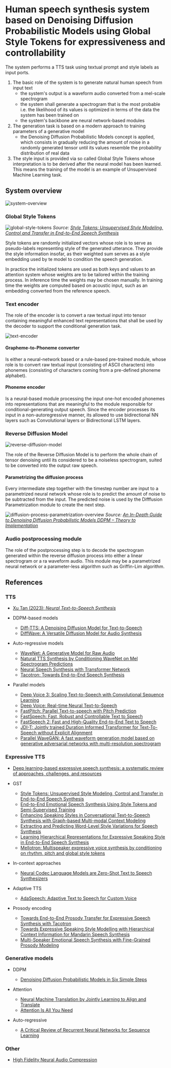 # Human speech synthesis system based on Denoising Diffusion Probabilistic Models using Global Style Tokens for expressiveness and controllability 

The system performs a TTS task using textual prompt and style labels as input ports.

1. The basic role of the system is to generate natural human speech from input text
   - the system's output is a waveform audio converted from a mel-scale spectrogram
   - the system shall generate a spectrogram that is the most probable i.e. the likelihood of its values is optimized in terms of the data the system has been trained on  
   - the system's backbone are neural network-based modules  
2. The generation task is based on a modern approach to training parameters of a generative model
   - the Denoising Diffusion Probabilistic Models concept is applied, which consists in gradually reducing the amount of noise in a randomly generated tensor until its values resemble the probability distribution of real data
3. The style input is provided via so called Global Style Tokens whose interpretation is to be derived after the neural model has been learned. This means the training of the model is an example of Unsupervised Machine Learning task.

## System overview

![system-overview](./diagrams/system-overview.drawio.png)

### Global Style Tokens

![global-style-tokens](./images/global-style-tokens.png)
*Source: [Style Tokens: Unsupervised Style Modeling, Control and Transfer in End-to-End Speech Synthesis](https://arxiv.org/abs/1803.09017)*

Style tokens are randomly initialized vectors whose role is to serve as pseudo-labels representing style of the generated utterance. They provide the style information insofar, as their weighted sum serves as a style embedding used by te model to condition the speech generation.

In practice the initialized tokens are used as both keys and values to an attention system whose weights are to be tailored within the training process. In inference time the weights may be chosen manually. In training time the weights are computed based on acoustic input, such as an embedding converted from the reference speech.

### Text encoder

The role of the encoder is to convert a raw textual input into tensor containing meaningful enhanced text representations that shall be used by the decoder to support the conditional generation task.

![text-encoder](./diagrams/text-encoder.drawio.png)

#### Grapheme-to-Phoneme converter

Is either a neural-network based or a rule-based pre-trained module, whose role is to convert raw textual input (consisting of ASCII characters) into phonemes (consisting of characters coming from a pre-defined phoneme alphabet).

#### Phoneme encoder

Is a neural-based module processing the input one-hot encoded phonemes into representations that are meaningful to the module responsible for conditional-generating output speech. Since the encoder processes its input in a non-autoregressive manner, its allowed to use bidirectional NN layers such as Convolutional layers or Bidirectional LSTM layers.

### Reverse Diffusion Model

![reverse-diffusion-model](./diagrams/reverse-diffusion-model.drawio.png)

The role of the Reverse Diffusion Model is to perform the whole chain of tensor denoising until its considered to be a noiseless spectrogram, suited to be converted into the output raw speech.

#### Parametrizing the diffusion process

Every intermediate step together with the timestep number are input to a parametrized neural network whose role is to predict the amount of noise to be subtracted from the input. The predicted noise is used by the Difffusion Parametrization module to create the next step.

![diffusion-process-parametrization-overview](./images/denoising-diffusion-probabilistic-models-forward_and_backward_equations.webp)
*Source: [An In-Depth Guide to Denoising Diffusion Probabilistic Models DDPM – Theory to Implementation](https://learnopencv.com/denoising-diffusion-probabilistic-models/)*

### Audio postprocessing module

The role of the postprocessing step is to decode the spectrogram generated within the reverse diffusion process into either a linear spectrogram or a ra waveform audio. This module may be a parametrized neural network or a parameter-less algorithm such as Griffin-Lim algorithm.


## References

### TTS

- [Xu Tan (2023): *Neural Text-to-Speech Synthesis*](https://link.springer.com/book/10.1007/978-981-99-0827-1)

- DDPM-based models
  - [Diff-TTS: A Denoising Diffusion Model for Text-to-Speech](https://arxiv.org/abs/2104.01409)
  - [DiffWave: A Versatile Diffusion Model for Audio Synthesis](https://arxiv.org/abs/2009.09761)

- Auto-regressive models
  - [WaveNet: A Generative Model for Raw Audio](https://arxiv.org/abs/1609.03499)
  - [Natural TTS Synthesis by Conditioning WaveNet on Mel Spectrogram Predictions](https://arxiv.org/abs/1712.05884)
  - [Neural Speech Synthesis with Transformer Network](https://arxiv.org/abs/1809.08895)
  - [Tacotron: Towards End-to-End Speech Synthesis](https://arxiv.org/abs/1703.10135)

- Parallel models
  - [Deep Voice 3: Scaling Text-to-Speech with Convolutional Sequence Learning](https://arxiv.org/abs/1710.07654)
  - [Deep Voice: Real-time Neural Text-to-Speech](https://arxiv.org/abs/1702.07825)
  - [FastPitch: Parallel Text-to-speech with Pitch Prediction](https://arxiv.org/abs/2006.06873)
  - [FastSpeech: Fast, Robust and Controllable Text to Speech](https://arxiv.org/abs/1905.09263)
  - [FastSpeech 2: Fast and High-Quality End-to-End Text to Speech](https://arxiv.org/abs/2006.04558)
  - [JDI-T: Jointly trained Duration Informed Transformer for Text-To-Speech without Explicit Alignment](https://arxiv.org/abs/2005.07799)
  - [Parallel WaveGAN: A fast waveform generation model based on generative adversarial networks with multi-resolution spectrogram](https://arxiv.org/abs/1910.11480)

### Expressive TTS
  
- [Deep learning-based expressive speech synthesis: a systematic review of approaches, challenges, and resources](https://asmp-eurasipjournals.springeropen.com/articles/10.1186/s13636-024-00329-7)

- GST
  - [Style Tokens: Unsupervised Style Modeling, Control and Transfer in End-to-End Speech Synthesis](https://arxiv.org/abs/1803.09017)
  - [End-to-End Emotional Speech Synthesis Using Style Tokens and Semi-Supervised Training](https://arxiv.org/abs/1906.10859)
  - [Enhancing Speaking Styles in Conversational Text-to-Speech Synthesis with Graph-based Multi-modal Context Modeling](https://arxiv.org/abs/2106.06233)
  - [Extracting and Predicting Word-Level Style Variations for Speech Synthesis](https://ieeexplore.ieee.org/document/9410373)
  - [Learning Hierarchical Representations for Expressive Speaking Style in End-to-End Speech Synthesis](https://ieeexplore.ieee.org/document/9003859)
  - [Mellotron: Multispeaker expressive voice synthesis by conditioning on rhythm, pitch and global style tokens](https://arxiv.org/abs/1910.11997)

- In-context approaches
  - [Neural Codec Language Models are Zero-Shot Text to Speech Synthesizers](https://arxiv.org/abs/2301.02111)

- Adaptive TTS
  - [AdaSpeech: Adaptive Text to Speech for Custom Voice](https://arxiv.org/abs/2103.00993)

- Prosody encoding
  - [Towards End-to-End Prosody Transfer for Expressive Speech Synthesis with Tacotron](https://arxiv.org/abs/1803.09047)
  - [Towards Expressive Speaking Style Modelling with Hierarchical Context Information for Mandarin Speech Synthesis](https://arxiv.org/abs/2203.12201)
  - [Multi-Speaker Emotional Speech Synthesis with Fine-Grained Prosody Modeling](https://ieeexplore.ieee.org/document/9413398)

### Generative models

- DDPM
  - [Denoising Diffusion Probabilistic Models in Six Simple Steps](https://arxiv.org/abs/2402.04384)

- Attention
  - [Neural Machine Translation by Jointly Learning to Align and Translate](https://arxiv.org/abs/1409.0473)
  - [Attention Is All You Need](https://arxiv.org/abs/1706.03762)

- Auto-regressive
  - [A Critical Review of Recurrent Neural Networks for Sequence Learning](https://arxiv.org/abs/1506.00019)

### Other

- [High Fidelity Neural Audio Compression](https://arxiv.org/abs/2210.13438)